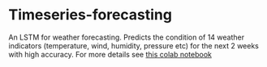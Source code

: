 # Timeseries-forecasting
An LSTM for weather forecasting. Predicts the condition of 14 weather indicators (temperature, wind, humidity, pressure etc) for the next 2 weeks with high accuracy.
For more details see <a href="https://github.com/Directorman9/Timeseries-forecasting/blob/main/Weather_forecast.ipynb"> this colab notebook </a>

